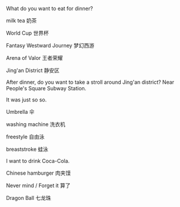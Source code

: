 What do you want to eat for dinner?

milk tea 奶茶

World Cup 世界杯

Fantasy Westward Journey 梦幻西游

Arena of Valor 王者荣耀

Jing'an District 静安区

After dinner, do you want to take a stroll around Jing'an district? Near People's Square Subway Station.

It was just so so.

Umbrella 伞

washing machine 洗衣机

freestyle 自由泳

breaststroke 蛙泳

I want to drink Coca-Cola.

Chinese hamburger 肉夹馍

Never mind / Forget it 算了

Dragon Ball 七龙珠
